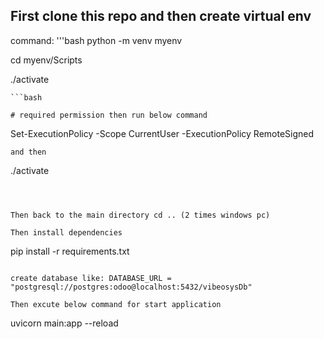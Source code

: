 ## First clone this repo and then create virtual env

command:
'''bash
python -m venv myenv

cd myenv/Scripts

./activate    
```
```bash

# required permission then run below command

```
Set-ExecutionPolicy -Scope CurrentUser -ExecutionPolicy RemoteSigned

``` 
and then
```
./activate
```



Then back to the main directory cd .. (2 times windows pc)

Then install dependencies
```
pip install -r requirements.txt
```

create database like: DATABASE_URL = "postgresql://postgres:odoo@localhost:5432/vibeosysDb"

Then excute below command for start application
```

uvicorn main:app --reload

```


